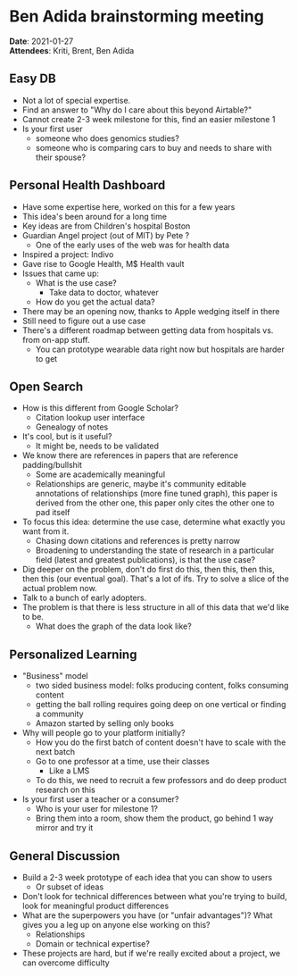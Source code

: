 # Ben Adida brainstorming meeting

**Date**: 2021-01-27  
**Attendees**: Kriti, Brent, Ben Adida

## Easy DB
- Not a lot of special expertise.
- Find an answer to "Why do I care about this beyond Airtable?"
- Cannot create 2-3 week milestone for this, find an easier milestone 1
- Is your first user
    - someone who does genomics studies?
    - someone who is comparing cars to buy and needs to share with their spouse?

## Personal Health Dashboard
- Have some expertise here, worked on this for a few years
- This idea's been around for a long time
- Key ideas are from Children's hospital Boston
- Guardian Angel project (out of MIT) by Pete ?
    - One of the early uses of the web was for health data
- Inspired a project: Indivo
- Gave rise to Google Health, M$ Health vault
- Issues that came up:
    - What is the use case?
        - Take data to doctor, whatever
    - How do you get the actual data?
- There may be an opening now, thanks to Apple wedging itself in there
- Still need to figure out a use case
- There's a different roadmap between getting data from hospitals vs. from on-app stuff.
    - You can prototype wearable data right now but hospitals are harder to get

## Open Search
- How is this different from Google Scholar?
    - Citation lookup user interface
    - Genealogy of notes
- It's cool, but is it useful?
    - It might be, needs to be validated
- We know there are references in papers that are reference padding/bullshit
    - Some are academically meaningful
    - Relationships are generic, maybe it's community editable annotations of relationships (more fine tuned graph), this paper is derived from the other one, this paper only cites the other one to pad itself
- To focus this idea: determine the use case, determine what exactly you want from it.
    - Chasing down citations and references is pretty narrow
    - Broadening to understanding the state of research in a particular field (latest and greatest publications), is that the use case?
- Dig deeper on the problem, don't do first do this, then this, then this, then this (our eventual goal). That's a lot of ifs. Try to solve a slice of the actual problem now.
- Talk to a bunch of early adopters.
- The problem is that there is less structure in all of this data that we'd like to be.
    - What does the graph of the data look like?

## Personalized Learning
- "Business" model
    - two sided business model: folks producing content, folks consuming content
    - getting the ball rolling requires going deep on one vertical or finding a community
    - Amazon started by selling only books
- Why will people go to your platform initially?
    - How you do the first batch of content doesn't have to scale with the next batch
    - Go to one professor at a time, use their classes
        - Like a LMS
    - To do this, we need to recruit a few professors and do deep product research on this
- Is your first user a teacher or a consumer?
    - Who is your user for milestone 1?
    - Bring them into a room, show them the product, go behind 1 way mirror and try it

## General Discussion
- Build a 2-3 week prototype of each idea that you can show to users
    - Or subset of ideas
- Don't look for technical differences between what you're trying to build, look for meaningful product differences
- What are the superpowers you have (or "unfair advantages")? What gives you a leg up on anyone else working on this?
    - Relationships
    - Domain or technical expertise?
- These projects are hard, but if we're really excited about a project, we can overcome difficulty
